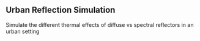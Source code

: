 ## Urban Reflection Simulation
Simulate the different thermal effects of diffuse vs spectral reflectors in an urban setting

